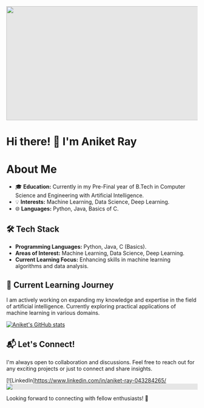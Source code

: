 

<img style="display: block;-webkit-user-select: none;margin: auto;cursor: zoom-in;background-color: hsl(0, 0%, 90%);" src="https://user-images.githubusercontent.com/74038190/225813708-98b745f2-7d22-48cf-9150-083f1b00d6c9.gif" width="981" height="300">

<H1>Hi there! 👋 I'm Aniket Ray</H1>

# About Me

- 🎓 **Education:** Currently in my Pre-Final year of B.Tech in Computer Science and Engineering with Artificial Intelligence.
- 💡 **Interests:** Machine Learning, Data Science, Deep Learning.
- 🌐 **Languages:** Python, Java, Basics of C.

## 🛠️ Tech Stack

- **Programming Languages:** Python, Java, C (Basics).
- **Areas of Interest:** Machine Learning, Data Science, Deep Learning.
- **Current Learning Focus:** Enhancing skills in machine learning algorithms and data analysis.

## 🌱 Current Learning Journey

I am actively working on expanding my knowledge and expertise in the field of artificial intelligence. Currently exploring practical applications of machine learning in various domains.

[![Aniket's GitHub stats](https://github-readme-stats.vercel.app/api?username=raysofani)](https://github.com/raysofani/github-readme-stats)

## 📬 Let's Connect!

I'm always open to collaboration and discussions. Feel free to reach out for any exciting projects or just to connect and share insights.

[![LinkedIn]https://www.linkedin.com/in/aniket-ray-043284265/ <img style="display: block;-webkit-user-select: none;margin: auto;background-color: hsl(0, 0%, 90%);" src="https://user-images.githubusercontent.com/74038190/216120981-b9507c36-0e04-4469-8e27-c99271b45ba5.png">

Looking forward to connecting with fellow enthusiasts! 🌟


<!---
raysofani/raysofani is a ✨ special ✨ repository because its `README.md` (this file) appears on your GitHub profile.
You can click the Preview link to take a look at your changes.
--->
